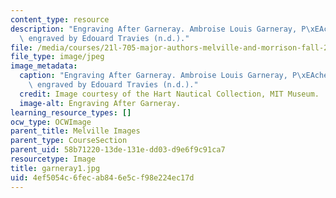 ```yaml
---
content_type: resource
description: "Engraving After Garneray. Ambroise Louis Garneray, P\xEAche de la Baleine,\
  \ engraved by Edouard Travies (n.d.)."
file: /media/courses/21l-705-major-authors-melville-and-morrison-fall-2003/4ef5054c6fecab846e5cf98e224ec17d_garneray1.jpg
file_type: image/jpeg
image_metadata:
  caption: "Engraving After Garneray. Ambroise Louis Garneray, P\xEAche de la Baleine,\
    \ engraved by Edouard Travies (n.d.)."
  credit: Image courtesy of the Hart Nautical Collection, MIT Museum.
  image-alt: Engraving After Garneray.
learning_resource_types: []
ocw_type: OCWImage
parent_title: Melville Images
parent_type: CourseSection
parent_uid: 58b71220-13de-131e-dd03-d9e6f9c91ca7
resourcetype: Image
title: garneray1.jpg
uid: 4ef5054c-6fec-ab84-6e5c-f98e224ec17d
---
```

